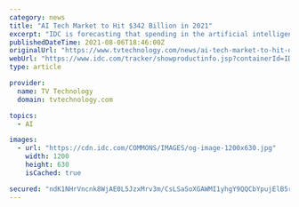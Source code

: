 ```yaml
---
category: news
title: "AI Tech Market to Hit $342 Billion in 2021"
excerpt: "IDC is forecasting that spending in the artificial intelligence market for software, hardware and services will see a hefty 15% pop this year and top $500 billion by 2024"
publishedDateTime: 2021-08-06T18:46:00Z
originalUrl: "https://www.tvtechnology.com/news/ai-tech-market-to-hit-dollar342-billion-in-2021"
webUrl: "https://www.idc.com/tracker/showproductinfo.jsp?containerId=IDC_P37251"
type: article

provider:
  name: TV Technology
  domain: tvtechnology.com

topics:
  - AI

images:
  - url: "https://cdn.idc.com/COMMONS/IMAGES/og-image-1200x630.jpg"
    width: 1200
    height: 630
    isCached: true

secured: "ndK1NHrVncnk8WjAE0L5JzxMrv3m/CsLSaSoXGAWMI1yhgY9QQCbYpujElB5rnLAxN+D2+SYK9gJCS8pO9Y5jXX/vWPHWps1N/XZBJQE0FbBkPGhNTkxHp+zkUPN9BlSckr6Zx0H6iOYuMXL+uNQ5gPrpKsWXM0Pt824Nv8qn1j8i1uLVcXOw1AH9Mc6rdjMewCO5AoUBVz4jkIxPH1mmxapJkLGMvlYpp3jrHax7mJV+2Muh/XfY9EkVLXUeK8aI6hACijk/g8Ks2pnGI3JCO8Pnc4FSMp5ROXFWDODsRQPoH+LxVwp4ewS+O6S/3IMAmdY5PWksaB8P2a8SwVItWVBmjjB92cFUC7UZCEBalk=;VgIRtloyeNoZ9+2AAxc+og=="
---
```


